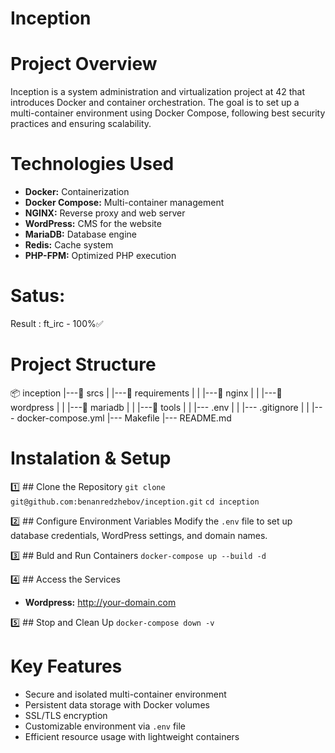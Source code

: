 # Inception

# Project Overview
Inception is a system administration and virtualization project at 42 that introduces Docker and container orchestration.
The goal is to set up a multi-container environment using Docker Compose, following best security practices and ensuring 
scalability.

# Technologies Used
- **Docker:** Containerization
- **Docker Compose:** Multi-container management
- **NGINX:** Reverse proxy and web server
- **WordPress:** CMS for the website
- **MariaDB:** Database engine
- **Redis:** Cache system
- **PHP-FPM:** Optimized PHP execution

# Satus:

Result : 
ft_irc - 100%✅


# Project Structure

📦 inception
|---📁 srcs
|   |---📁 requirements
|   |   |---📁 nginx
|   |   |---📁 wordpress
|   |   |---📁 mariadb
|   |   |---📁 tools
|   |   |--- .env
|   |   |--- .gitignore
|   |   |--- docker-compose.yml
|--- Makefile
|--- README.md


# Instalation & Setup

1️⃣ ## Clone the Repository
`git clone git@github.com:benanredzhebov/inception.git`
`cd inception`

2️⃣ ## Configure Environment Variables
Modify the `.env` file to set up database credentials, WordPress settings, and domain names.

3️⃣ ## Buld and Run Containers
`docker-compose up --build -d`

4️⃣ ## Access the Services
  - **Wordpress:** http://your-domain.com

5️⃣ ## Stop and Clean Up
`docker-compose down -v`

# Key Features
- Secure and isolated multi-container environment
- Persistent data storage with Docker volumes
- SSL/TLS encryption
- Customizable environment via `.env` file
- Efficient resource usage with lightweight containers
